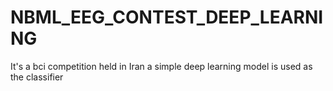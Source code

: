 # NBML_EEG_CONTEST_DEEP_LEARNING


It's a bci competition held in Iran
a simple deep learning model is used as the classifier

